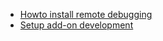 - [Howto install remote debugging](https://code.blender.org/2015/10/debugging-python-code-with-pycharm)
- [Setup add-on development](https://github.com/ranjian0/Blender-PyCharm)